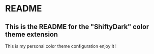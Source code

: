 # README
## This is the README for the "ShiftyDark" color theme extension

This is my personal color theme configuration enjoy it !